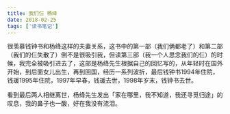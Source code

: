 ```yaml
---
title: 我们仨 杨绛
date: 2018-02-25
tags: ['读书笔记']
---
```


很羡慕钱钟书和杨绛这样的夫妻关系，这书中的第一部（我们俩都老了）和第二部（我们的仨失散了）倒不是很吸引我，但读第三部（我一个人思念我们的仨）的时候，我完全被吸引进去了，这部是杨绛先生根据自己的回忆写的，从年轻时在国外开始，到后面女儿出生，再到回国，经历一系列波折，最后钱钟书1994年住院，钱瑗1995年住院，1997年早春，钱瑗去世，1998年岁末，钱钟书去世。 

看到最后两人相继离世，杨绛先生发出「家在哪里，我不知道，我还寻觅归途」的叹息，我的鼻子也一酸，好在我没有流泪。 